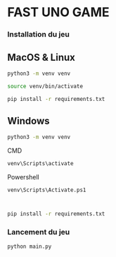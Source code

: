 # FAST UNO GAME

### Installation du jeu

## MacOS & Linux

```sh
python3 -m venv venv
```

```sh
source venv/bin/activate
```

```sh
pip install -r requirements.txt
```

## Windows

```sh
python3 -m venv venv
```

CMD

```sh
venv\Scripts\activate
```

Powershell

```sh
venv\Scripts\Activate.ps1
```

#
```sh
pip install -r requirements.txt
```

### Lancement du jeu

```sh
python main.py
```
